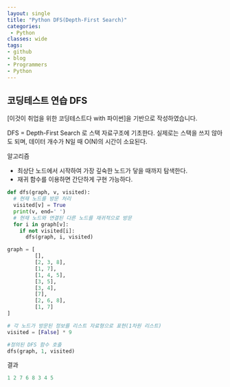 ```yaml
---
layout: single
title: "Python DFS(Depth-First Search)"
categories:
 - Python
classes: wide
tags:
- github
- blog
- Programmers
- Python
---
```

## 코딩테스트 연습 **DFS**

[이것이 취업을 위한 코딩테스트다 with 파이썬]을 기반으로 작성하였습니다.

DFS = Depth-First Search 로 스택 자료구조에 기초한다. 실제로는 스택을 쓰지 않아도 되며, 데이터 개수가 N일 때 O(N)의 시간이 소요된다.  

알고리즘  
- 최상단 노드에서 시작하여 가장 깊숙한 노드가 닿을 때까지 탐색한다.  
- 재귀 함수를 이용하면 간단하게 구현 가능하다.  

```python
def dfs(graph, v, visited):
  # 현재 노드를 방문 처리
  visited[v] = True
  print(v, end=' ')
  # 현재 노드와 연결된 다른 노드를 재귀적으로 방문
  for i in graph[v]:
    if not visited[i]:
      dfs(graph, i, visited)

graph = [
         [],
         [2, 3, 8],
         [1, 7],
         [1, 4, 5],
         [3, 5],
         [3, 4],
         [7],
         [2, 6, 8],
         [1, 7]
]

# 각 노드가 방문된 정보를 리스트 자료형으로 표현(1차원 리스트)
visited = [False] * 9

#정의된 DFS 함수 호출
dfs(graph, 1, visited)
```

결과
```python
1 2 7 6 8 3 4 5
```
